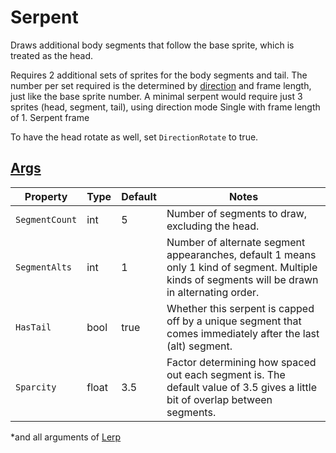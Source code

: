 # Serpent

Draws additional body segments that follow the base sprite, which is treated as the head.

Requires 2 additional sets of sprites for the body segments and tail. The number per set required is the determined by [direction](3.0-Direction.md) and frame length, just like the base sprite number. A minimal serpent would require just 3 sprites (head, segment, tail), using direction mode Single with frame length of 1. Serpent frame

To have the head rotate as well, set `DirectionRotate` to true.

## [Args](~/api/TrinketTinker.Models.MotionArgs.HopArgs.yml)

| Property | Type | Default | Notes |
| -------- | ---- | ------- | ----- |
| `SegmentCount` | int | 5 | Number of segments to draw, excluding the head. |
| `SegmentAlts` | int | 1 | Number of alternate segment appearanches, default 1 means only 1 kind of segment. Multiple kinds of segments will be drawn in alternating order. |
| `HasTail` | bool | true | Whether this serpent is capped off by a unique segment that comes immediately after the last (alt) segment. |
| `Sparcity` | float | 3.5 | Factor determining how spaced out each segment is. The default value of 3.5 gives a little bit of overlap between segments. |

*and all arguments of [Lerp](3.z.000-Lerp.md)
